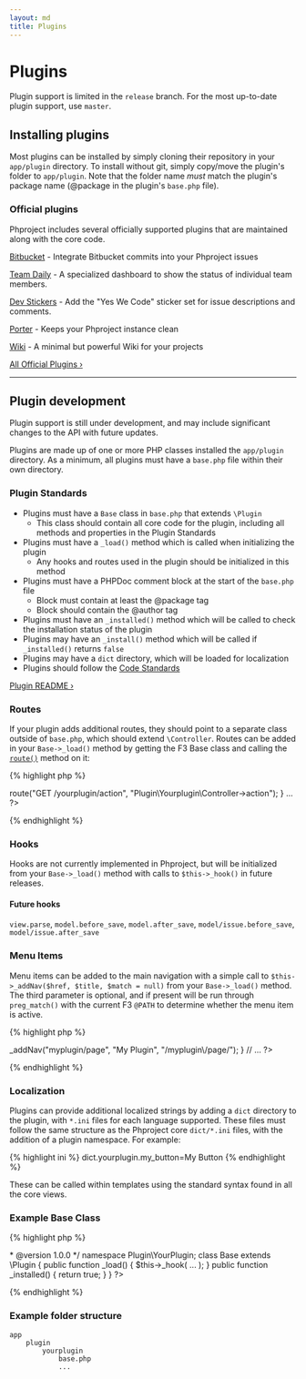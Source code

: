 ```yaml
---
layout: md
title: Plugins
---
```

<h1 class="page-header">Plugins</h1>

<p class="alert alert-info">Plugin support is limited in the <code>release</code> branch. For the most up-to-date plugin support, use <code>master</code>.</p>

## Installing plugins
Most plugins can be installed by simply cloning their repository in your `app/plugin` directory. To install without git, simply copy/move the plugin's folder to `app/plugin`. Note that the folder name *must* match the plugin's package name (@package in the plugin's `base.php` file).

### Official plugins

Phproject includes several officially supported plugins that are maintained along with the core code.

[Bitbucket](https://github.com/phproject-plugins/bitbucket) - Integrate Bitbucket commits into your Phproject issues

[Team Daily](https://github.com/phproject-plugins/teamdaily) - A specialized dashboard to show the status of individual team members.

[Dev Stickers](https://github.com/phproject-plugins/devstickers) - Add the "Yes We Code" sticker set for issue descriptions and comments.

[Porter](https://github.com/phproject-plugins/porter) - Keeps your Phproject instance clean

[Wiki](https://github.com/phproject-plugins/wiki) - A minimal but powerful Wiki for your projects

[All Official Plugins &rsaquo;](https://github.com/phproject-plugins)

---

## Plugin development

<p class="text-warning">Plugin support is still under development, and may include significant changes to the API with future updates.</p>

Plugins are made up of one or more PHP classes installed the `app/plugin` directory. As a minimum, all plugins must have a `base.php` file within their own directory.


### Plugin Standards

* Plugins must have a `Base` class in `base.php` that extends `\Plugin`
    * This class should contain all core code for the plugin, including all methods and properties in the Plugin Standards
* Plugins must have a `_load()` method which is called when initializing the plugin
    * Any hooks and routes used in the plugin should be initialized in this method
* Plugins must have a PHPDoc comment block at the start of the `base.php` file
    * Block must contain at least the @package tag
    * Block should contain the @author tag
* Plugins must have an `_installed()` method which will be called to check the installation status of the plugin
* Plugins may have an `_install()` method which will be called if `_installed()` returns `false`
* Plugins may have a `dict` directory, which will be loaded for localization
* Plugins should follow the [Code Standards](/contribute.html)

[Plugin README &rsaquo;](https://github.com/Alanaktion/phproject/tree/master/app/plugin/README.md)

### Routes

If your plugin adds additional routes, they should point to a separate class outside of `base.php`, which should extend `\Controller`. Routes can be added in your `Base->_load()` method by getting the F3 Base class and calling the [`route()`](http://fatfreeframework.com/base#route) method on it:

{% highlight php %}
<?php
...
public function _load() {
    $f3 = \Base::instance();
    $f3->route("GET /yourplugin/action", "Plugin\Yourplugin\Controller->action");
}
...
?>
{% endhighlight %}


### Hooks

Hooks are not currently implemented in Phproject, but will be initialized from your `Base->_load()` method with calls to `$this->_hook()` in future releases.

#### Future hooks

`view.parse`, `model.before_save`, `model.after_save`, `model/issue.before_save`, `model/issue.after_save`


### Menu Items

Menu items can be added to the main navigation with a simple call to `$this->_addNav($href, $title, $match = null)` from your `Base->_load()` method. The third parameter is optional, and if present will be run through `preg_match()` with the current F3 `@PATH` to determine whether the menu item is active.

{% highlight php %}
<?php
    // ...
    public function _load() {
        $this->_addNav("myplugin/page", "My Plugin", "/myplugin\/page/");
    }
    // ...
?>
{% endhighlight %}


### Localization

Plugins can provide additional localized strings by adding a `dict` directory to the plugin, with `*.ini` files for each language supported. These files must follow the same structure as the Phproject core `dict/*.ini` files, with the addition of a plugin namespace. For example:

{% highlight ini %}
dict.yourplugin.my_button=My Button
{% endhighlight %}

These can be called within templates using the standard syntax found in all the core views.

### Example Base Class

{% highlight php %}
<?php
/**
 * @package YourPlugin
 * @author  Phproject User <user@example.org>
 * @version 1.0.0
 */

namespace Plugin\YourPlugin;

class Base extends \Plugin {

    public function _load() {
        $this->_hook( ... );
    }

    public function _installed() {
        return true;
    }

}
?>
{% endhighlight %}

### Example folder structure

    app
        plugin
            yourplugin
                base.php
                ...

